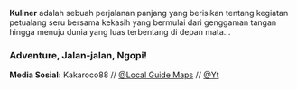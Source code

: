 **Kuliner** adalah sebuah perjalanan panjang yang berisikan tentang kegiatan petualang seru bersama kekasih yang bermulai dari genggaman tangan hingga menuju dunia yang luas terbentang di depan mata...     
### Adventure, Jalan-jalan, Ngopi!
**Media Sosial:** Kakaroco88 // [@Local Guide Maps](https://maps.app.goo.gl/P94fxaDezFPe6Z3e8?g_st=ac) // [@Yt](https://youtube.com/kakaroco88) 